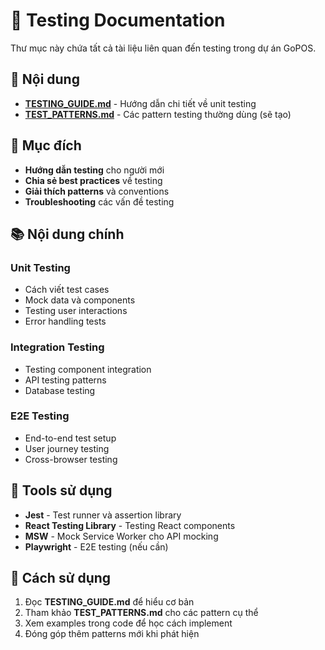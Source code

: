 # 🧪 Testing Documentation

Thư mục này chứa tất cả tài liệu liên quan đến testing trong dự án GoPOS.

## 📁 Nội dung

- **[TESTING_GUIDE.md](./TESTING_GUIDE.md)** - Hướng dẫn chi tiết về unit testing
- **[TEST_PATTERNS.md](./TEST_PATTERNS.md)** - Các pattern testing thường dùng (sẽ tạo)

## 🎯 Mục đích

- **Hướng dẫn testing** cho người mới
- **Chia sẻ best practices** về testing
- **Giải thích patterns** và conventions
- **Troubleshooting** các vấn đề testing

## 📚 Nội dung chính

### Unit Testing
- Cách viết test cases
- Mock data và components
- Testing user interactions
- Error handling tests

### Integration Testing
- Testing component integration
- API testing patterns
- Database testing

### E2E Testing
- End-to-end test setup
- User journey testing
- Cross-browser testing

## 🔧 Tools sử dụng

- **Jest** - Test runner và assertion library
- **React Testing Library** - Testing React components
- **MSW** - Mock Service Worker cho API mocking
- **Playwright** - E2E testing (nếu cần)

## 📖 Cách sử dụng

1. Đọc **TESTING_GUIDE.md** để hiểu cơ bản
2. Tham khảo **TEST_PATTERNS.md** cho các pattern cụ thể
3. Xem examples trong code để học cách implement
4. Đóng góp thêm patterns mới khi phát hiện
